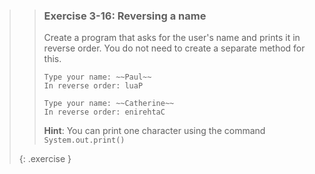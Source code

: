 <!-- WAS 3-10 -->
>> ### Exercise 3-16: Reversing a name
>> 
>> Create a program that asks for the user's name and prints it in reverse order. You do not need to create a separate method for this.
>> 
>>```output
>> Type your name: ~~Paul~~
>> In reverse order: luaP
>>```
>>
>>```output  
>> Type your name: ~~Catherine~~
>> In reverse order: enirehtaC
>>```
>>     
>> **Hint**: You can print one character using the command `System.out.print()`
>> 
>{: .exercise }